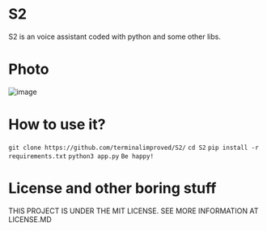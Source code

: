 # S2
S2 is an voice assistant coded with python and some other libs. 

# Photo
![image](https://github.com/user-attachments/assets/d9c99de5-b8a3-4fd5-939b-59d9ace9fc6c)


# How to use it?
```git clone https://github.com/terminalimproved/S2/```
```cd S2```
```pip install -r requirements.txt```
```python3 app.py```
```Be happy!```

# License and other boring stuff
THIS PROJECT IS UNDER THE MIT LICENSE. SEE MORE INFORMATION AT LICENSE.MD
